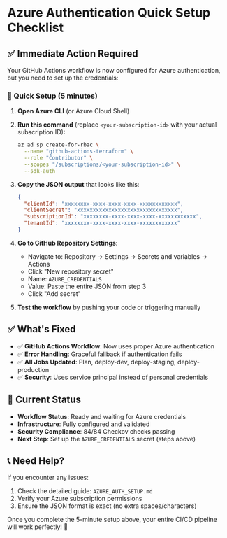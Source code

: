 # Azure Authentication Quick Setup Checklist

## ✅ Immediate Action Required

Your GitHub Actions workflow is now configured for Azure authentication, but you need to set up the credentials:

### 🚀 Quick Setup (5 minutes)

1. **Open Azure CLI** (or Azure Cloud Shell)
   
2. **Run this command** (replace `<your-subscription-id>` with your actual subscription ID):
   ```bash
   az ad sp create-for-rbac \
     --name "github-actions-terraform" \
     --role "Contributor" \
     --scopes "/subscriptions/<your-subscription-id>" \
     --sdk-auth
   ```

3. **Copy the JSON output** that looks like this:
   ```json
   {
     "clientId": "xxxxxxxx-xxxx-xxxx-xxxx-xxxxxxxxxxxx",
     "clientSecret": "xxxxxxxxxxxxxxxxxxxxxxxxxxxxxxxx",
     "subscriptionId": "xxxxxxxx-xxxx-xxxx-xxxx-xxxxxxxxxxxx",
     "tenantId": "xxxxxxxx-xxxx-xxxx-xxxx-xxxxxxxxxxxx"
   }
   ```

4. **Go to GitHub Repository Settings**:
   - Navigate to: Repository → Settings → Secrets and variables → Actions
   - Click "New repository secret"
   - Name: `AZURE_CREDENTIALS`
   - Value: Paste the entire JSON from step 3
   - Click "Add secret"

5. **Test the workflow** by pushing your code or triggering manually

## ✅ What's Fixed

- ✅ **GitHub Actions Workflow**: Now uses proper Azure authentication
- ✅ **Error Handling**: Graceful fallback if authentication fails  
- ✅ **All Jobs Updated**: Plan, deploy-dev, deploy-staging, deploy-production
- ✅ **Security**: Uses service principal instead of personal credentials

## 🎯 Current Status

- **Workflow Status**: Ready and waiting for Azure credentials
- **Infrastructure**: Fully configured and validated
- **Security Compliance**: 84/84 Checkov checks passing
- **Next Step**: Set up the `AZURE_CREDENTIALS` secret (steps above)

## 📞 Need Help?

If you encounter any issues:
1. Check the detailed guide: `AZURE_AUTH_SETUP.md`
2. Verify your Azure subscription permissions
3. Ensure the JSON format is exact (no extra spaces/characters)

Once you complete the 5-minute setup above, your entire CI/CD pipeline will work perfectly! 🚀
